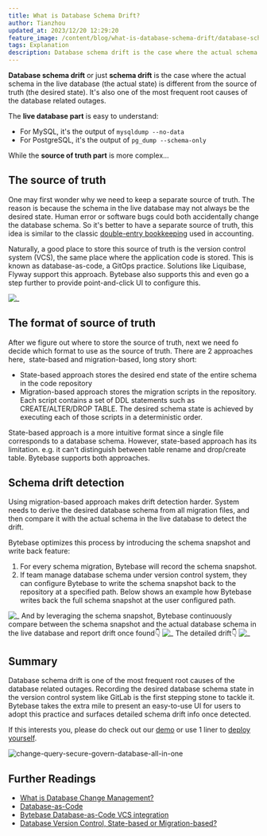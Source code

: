 ```yaml
---
title: What is Database Schema Drift?
author: Tianzhou
updated_at: 2023/12/20 12:29:20
feature_image: /content/blog/what-is-database-schema-drift/database-schema-drift.webp
tags: Explanation
description: Database schema drift is the case where the actual schema in the live database is different from the source of truth. It's also one of the most frequent root cause of the database related outages.
---
```


**Database schema drift** or just **schema drift** is the case where the actual schema in the live database (the actual state) is different from the source of truth (the desired state). It's also one of the most frequent root causes of the database related outages.

The **live database part** is easy to understand:

- For MySQL, it's the output of `mysqldump --no-data`
- For PostgreSQL, it's the output of `pg_dump --schema-only`

While the **source of truth part** is more complex...

## The source of truth

One may first wonder why we need to keep a separate source of truth. The reason is because the schema in the live database may not always be the desired state. Human error or software bugs could both accidentally change the database schema. So it's better to have a separate source of truth, this idea is similar to the classic [double-entry bookkeeping](https://en.wikipedia.org/wiki/Double-entry_bookkeeping) used in accounting.

Naturally, a good place to store this source of truth is the version control system (VCS), the same place where the application code is stored. This is known as database-as-code, a GitOps practice. Solutions like Liquibase, Flyway support this approach. Bytebase also supports this and even go a step further to provide point-and-click UI to configure this.

![_](/content/blog/what-is-database-schema-drift/project-vcs.webp)

## The format of source of truth

After we figure out where to store the source of truth, next we need fo decide which format to use as the source of truth. There are 2 approaches here,  state-based and migration-based, long story short:

- State-based approach stores the desired end state of the entire schema in the code repository
- Migration-based approach stores the migration scripts in the repository. Each script contains a set of DDL statements such as CREATE/ALTER/DROP TABLE. The desired schema state is achieved by executing each of those scripts in a deterministic order.

State-based approach is a more intuitive format since a single file corresponds to a database schema. However, state-based approach has its limitation. e.g. it can't distinguish between table rename and drop/create table. Bytebase supports both approaches.

## Schema drift detection

Using migration-based approach makes drift detection harder. System needs to derive the desired database schema from all migration files, and then compare it with the actual schema in the live database to detect the drift.

Bytebase optimizes this process by introducing the schema snapshot and write back feature:

1. For every schema migration, Bytebase will record the schema snapshot.
2. If team manage database schema under version control system, they can configure Bytebase to write the schema snapshot back to the repository at a specified path. Below shows an example how Bytebase writes back the full schema snapshot at the user configured path.

![_](/content/blog/what-is-database-schema-drift/schema-write-back.webp)
And by leveraging the schema snapshot, Bytebase continuously compare between the schema snapshot and the actual database schema in the live database and report drift once found👇
![_](/content/blog/what-is-database-schema-drift/drift-alert.webp)
The detailed drift👇
![_](/content/blog/what-is-database-schema-drift/drift-diff.webp)

## Summary

Database schema drift is one of the most frequent root causes of the database related outages. Recording the desired database schema state in the version control system like GitLab is the first stepping stone to tackle it. Bytebase takes the extra mile to present an easy-to-use UI for users to adopt this practice and surfaces detailed schema drift info once detected.

If this interests you, please do check out our [demo](/view-live-demo) or use 1 liner to [deploy yourself](https://docs.bytebase.com/get-started/deploy-with-docker).

![change-query-secure-govern-database-all-in-one](/images/db-scheme-lg.png)

## Further Readings

- [What is Database Change Management?](/blog/what-is-database-change-management)
- [Database-as-Code](/blog/database-as-code)
- [Bytebase Database-as-Code VCS integration](https://docs.bytebase.com/gitops/overview)
- [Database Version Control, State-based or Migration-based?](/blog/database-version-control-state-based-vs-migration-based)
